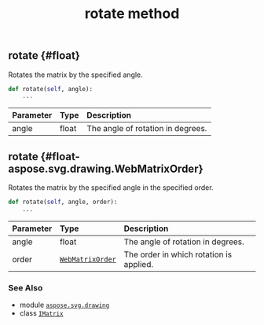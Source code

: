﻿---
title: rotate method
second_title: Aspose.SVG for Python via .NET API References
description: 
type: docs
weight: 70
url: /python-net/aspose.svg.drawing/imatrix/rotate/
is_root: false
---

## rotate {#float}

Rotates the matrix by the specified angle.



```python
def rotate(self, angle):
    ...
```


| Parameter | Type | Description |
| :- | :- | :- |
| angle | float | The angle of rotation in degrees. |


## rotate {#float-aspose.svg.drawing.WebMatrixOrder}

Rotates the matrix by the specified angle in the specified order.



```python
def rotate(self, angle, order):
    ...
```


| Parameter | Type | Description |
| :- | :- | :- |
| angle | float | The angle of rotation in degrees. |
| order | [`WebMatrixOrder`](/svg/python-net/aspose.svg.drawing/webmatrixorder) | The order in which rotation is applied. |



### See Also
* module [`aspose.svg.drawing`](../../)
* class [`IMatrix`](/svg/python-net/aspose.svg.drawing/imatrix)
